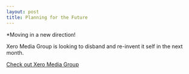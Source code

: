 ```yaml
---
layout: post
title: Planning for the Future
---
```


*Moving in a new direction!

Xero Media Group is looking to disband and re-invent it self in the next month. 

[Check out Xero Media Group](http://xeromediagroup.com/)
